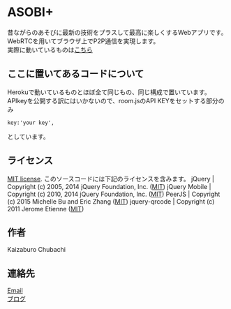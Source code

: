 ASOBI+
====
昔ながらのあそびに最新の技術をプラスして最高に楽しくするWebアプリです。  
WebRTCを用いてブラウザ上でP2P通信を実現します。  
実際に動いているものは[こちら](http://asobi.herokuapp.com/)  

ここに置いてあるコードについて
----
Herokuで動いているものとほぼ全て同じもの、同じ構成で置いています。  
APIkeyを公開する訳にはいかないので、room.jsのAPI KEYをセットする部分のみ  
```
key:'your key',
```
としています。  

ライセンス
----
[MIT license](LICENSE.md).
このソースコードには下記のライセンスを含みます。
jQuery | Copyright (c) 2005, 2014 jQuery Foundation, Inc.  ([MIT](https://github.com/jquery/jquery/blob/master/LICENSE.txt))
jQuery Mobile | Copyright (c) 2010, 2014 jQuery Foundation, Inc. ([MIT](https://github.com/jquery/jquery-mobile/blob/master/LICENSE.txt))
PeerJS | Copyright (c) 2015 Michelle Bu and Eric Zhang ([MIT](https://github.com/peers/peerjs/blob/master/LICENSE))
jquery-qrcode | Copyright (c) 2011 Jerome Etienne ([MIT](https://github.com/jeromeetienne/jquery-qrcode/blob/master/MIT-LICENSE.txt))

作者
----
Kaizaburo Chubachi

連絡先
----
[Email](https://github.com/tanksuzuki)  
[ブログ](https://zaburo-ch.github.io/)  
